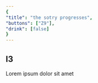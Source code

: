 ```yaml
---
{
"title": "the sotry progresses",
"buttons": ["Z9"],
"drink": [false]
}
---
```


## I3

Lorem ipsum dolor sit amet